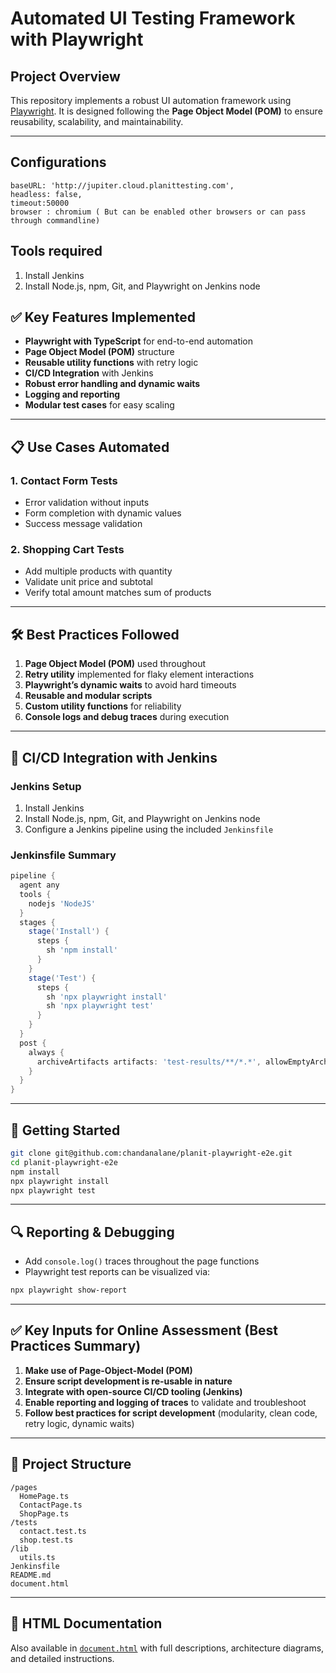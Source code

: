 # Automated UI Testing Framework with Playwright

## Project Overview
This repository implements a robust UI automation framework using [Playwright](https://playwright.dev/). It is designed following the **Page Object Model (POM)** to ensure reusability, scalability, and maintainability.

---

## Configurations

    baseURL: 'http://jupiter.cloud.planittesting.com',
    headless: false,
    timeout:50000
    browser : chromium ( But can be enabled other browsers or can pass through commandline)

## Tools required

1. Install Jenkins
2. Install Node.js, npm, Git, and Playwright on Jenkins node


## ✅ Key Features Implemented

- **Playwright with TypeScript** for end-to-end automation
- **Page Object Model (POM)** structure
- **Reusable utility functions** with retry logic
- **CI/CD Integration** with Jenkins
- **Robust error handling and dynamic waits**
- **Logging and reporting**
- **Modular test cases** for easy scaling

---

## 📋 Use Cases Automated

### 1. **Contact Form Tests**
- Error validation without inputs
- Form completion with dynamic values
- Success message validation

### 2. **Shopping Cart Tests**
- Add multiple products with quantity
- Validate unit price and subtotal
- Verify total amount matches sum of products

---

## 🛠️ Best Practices Followed

1. **Page Object Model (POM)** used throughout
2. **Retry utility** implemented for flaky element interactions
3. **Playwright’s dynamic waits** to avoid hard timeouts
4. **Reusable and modular scripts**
5. **Custom utility functions** for reliability
6. **Console logs and debug traces** during execution

---

## 🔁 CI/CD Integration with Jenkins

### Jenkins Setup
1. Install Jenkins
2. Install Node.js, npm, Git, and Playwright on Jenkins node
3. Configure a Jenkins pipeline using the included `Jenkinsfile`

### Jenkinsfile Summary
```groovy
pipeline {
  agent any
  tools {
    nodejs 'NodeJS'
  }
  stages {
    stage('Install') {
      steps {
        sh 'npm install'
      }
    }
    stage('Test') {
      steps {
        sh 'npx playwright install'
        sh 'npx playwright test'
      }
    }
  }
  post {
    always {
      archiveArtifacts artifacts: 'test-results/**/*.*', allowEmptyArchive: true
    }
  }
}
```

---

## 🚀 Getting Started

```bash
git clone git@github.com:chandanalane/planit-playwright-e2e.git
cd planit-playwright-e2e
npm install
npx playwright install
npx playwright test
```

---

## 🔍 Reporting & Debugging
- Add `console.log()` traces throughout the page functions
- Playwright test reports can be visualized via:
```bash
npx playwright show-report
```

---

## ✅ Key Inputs for Online Assessment (Best Practices Summary)

1. **Make use of Page-Object-Model (POM)**
2. **Ensure script development is re-usable in nature**
3. **Integrate with open-source CI/CD tooling (Jenkins)**
4. **Enable reporting and logging of traces** to validate and troubleshoot
5. **Follow best practices for script development** (modularity, clean code, retry logic, dynamic waits)

---

## 🧩 Project Structure
```
/pages
  HomePage.ts
  ContactPage.ts
  ShopPage.ts
/tests
  contact.test.ts
  shop.test.ts
/lib
  utils.ts
Jenkinsfile
README.md
document.html
```

---

## 📄 HTML Documentation
Also available in [`document.html`](document.html) with full descriptions, architecture diagrams, and detailed instructions.
